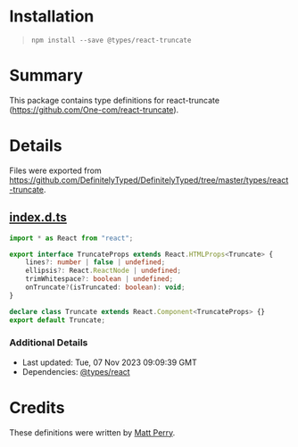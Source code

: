 # Installation
> `npm install --save @types/react-truncate`

# Summary
This package contains type definitions for react-truncate (https://github.com/One-com/react-truncate).

# Details
Files were exported from https://github.com/DefinitelyTyped/DefinitelyTyped/tree/master/types/react-truncate.
## [index.d.ts](https://github.com/DefinitelyTyped/DefinitelyTyped/tree/master/types/react-truncate/index.d.ts)
````ts
import * as React from "react";

export interface TruncateProps extends React.HTMLProps<Truncate> {
    lines?: number | false | undefined;
    ellipsis?: React.ReactNode | undefined;
    trimWhitespace?: boolean | undefined;
    onTruncate?(isTruncated: boolean): void;
}

declare class Truncate extends React.Component<TruncateProps> {}
export default Truncate;

````

### Additional Details
 * Last updated: Tue, 07 Nov 2023 09:09:39 GMT
 * Dependencies: [@types/react](https://npmjs.com/package/@types/react)

# Credits
These definitions were written by [Matt Perry](https://github.com/mattvperry).
